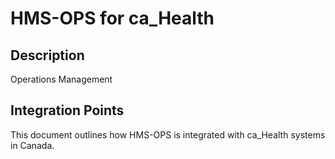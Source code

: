 # HMS-OPS for ca_Health

## Description

Operations Management

## Integration Points

This document outlines how HMS-OPS is integrated with ca_Health systems in Canada.
